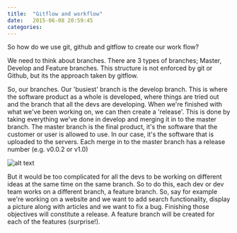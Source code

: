 ```yaml
---
title:  "Gitflow and workflow"
date:   2015-06-08 20:59:45
categories: 
---
```


So how do we use git, github and gitflow to create our work flow?

We need to think about branches. There are 3 types of branches; Master, Develop and Feature branches. This structure is not enforced by git or Github, but its the approach taken by gitflow.

So, our branches. Our 'busiest' branch is the develop branch. This is where the software product as a whole is developed, where things are tried out and the branch that all the devs are developing. When we're finished with what we've been working on, we can then create a 'release'. This is done by taking everything we've done in develop and merging it in to the master branch. The master branch is the final product, it's the software that the customer or user is allowed to use. In our case, it's the software that is uploaded to the servers. Each merge in to the master branch has a release number (e.g. v0.0.2 or v1.0)

![alt text](/wow/resources/fig1.jpg "Merging Develop into Master to Create a New Version of Our Software Product")

But it would be too complicated for all the devs to be working on different ideas at the same time on the same branch. So to do this, each dev or dev team works on a different branch, a feature branch. So, say for example we're working on a website and we want to add search functionality, display a picture along with articles and we want to fix a bug. Finishing those objectives will constitute a release. A feature branch will be created for each of the features (surprise!).